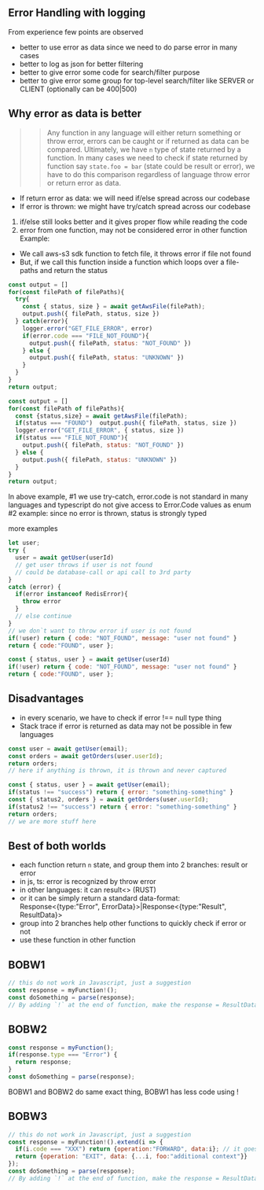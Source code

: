 ## Error Handling with logging

From experience few points are observed
- better to use error as data since we need to do parse error in many cases
- better to log as json for better filtering
- better to give error some code for search/filter purpose
- better to give error some group for top-level search/filter like SERVER or CLIENT (optionally can be 400|500)



## Why error as data is better
>> Any function in any language will either return something or throw error, errors can be caught or if returned as data can be compared. Ultimately, we have `n` type of state returned by a function.
In many cases we need to check if state returned by function say `state.foo = bar` (state could be result or error), we have to do this comparison regardless of language throw error or return error as data.

- If return error as data: we will need if/else spread across our codebase
- If error is thrown: we might have try/catch spread across our codebase

1. if/else still looks better and it gives proper flow while reading the code
2. error from one function, may not be considered error in other function
Example:
- We call aws-s3 sdk function to fetch file, it throws error if file not found
- But, if we call this function inside a function which loops over a file-paths and return the status


```js
const output = []
for(const filePath of filePaths){
  try{
    const { status, size } = await getAwsFile(filePath);
    output.push({ filePath, status, size })
  } catch(error){
    logger.error("GET_FILE_ERROR", error)
    if(error.code === "FILE_NOT_FOUND"){
      output.push({ filePath, status: "NOT_FOUND" })
    } else {
      output.push({ filePath, status: "UNKNOWN" })
    }
  }
}
return output;
```

```js
const output = []
for(const filePath of filePaths){
  const {status,size} = await getAwsFile(filePath);
  if(status === "FOUND")  output.push({ filePath, status, size })
  logger.error("GET_FILE_ERROR", { status, size })
  if(status === "FILE_NOT_FOUND"){
    output.push({ filePath, status: "NOT_FOUND" })
  } else {
    output.push({ filePath, status: "UNKNOWN" })
  }
}
return output;
```

In above example, #1 we use try-catch, error.code is not standard in many languages and typescript do not give access to Error.Code values as enum
#2 example: since no error is thrown, status is strongly typed

more examples


```js
let user;
try {
  user = await getUser(userId)
  // get user throws if user is not found
  // could be database-call or api call to 3rd party
}
catch (error) {
  if(error instanceof RedisError){
    throw error
  }
  // else continue
}
// we don`t want to throw error if user is not found
if(!user) return { code: "NOT_FOUND", message: "user not found" }
return { code:"FOUND", user };
```

```js
const { status, user } = await getUser(userId)
if(!user) return { code: "NOT_FOUND", message: "user not found" }
return { code:"FOUND", user };
```


## Disadvantages
- in every scenario, we have to check if error !== null type thing
- Stack trace if error is returned as data may not be possible in few languages

```js
const user = await getUser(email);
const orders = await getOrders(user.userId);
return orders;
// here if anything is thrown, it is thrown and never captured
```

```js
const { status, user } = await getUser(email);
if(status !== "success") return { error: "something-something" }
const { status2, orders } = await getOrders(user.userId);
if(status2 !== "success") return { error: "something-something" }
return orders;
// we are more stuff here
```

## Best of both worlds
- each function return `n` state, and group them into 2 branches: result or error
- in js, ts: error is recognized by throw error
- in other languages: it can result<> (RUST)
- or it can be simply return a standard data-format: Response<{type:"Error", ErrorData}>|Response<{type:"Result", ResultData}>
- group into 2 branches help other functions to quickly check if error or not
- use these function in other function

## BOBW1
```js
// this do not work in Javascript, just a suggestion
const response = myFunction!();
const doSomething = parse(response);
// By adding `!` at the end of function, make the response = ResultData and if function return ErrorData it will be returned from here without going to next line
```

## BOBW2
```js
const response = myFunction();
if(response.type === "Error") {
  return response;
}
const doSomething = parse(response);
```

BOBW1 and BOBW2 do same exact thing, BOBW1 has less code using !

## BOBW3
```js
// this do not work in Javascript, just a suggestion
const response = myFunction!().extend(i => {
  if(i.code === "XXX") return {operation:"FORWARD", data:i}; // it goes to next line
  return {operation: "EXIT", data: {...i, foo:"additional context"}}
});
const doSomething = parse(response);
// By adding `!` at the end of function, make the response = ResultData and if function return ErrorData it will be returned from here without going to next line
```